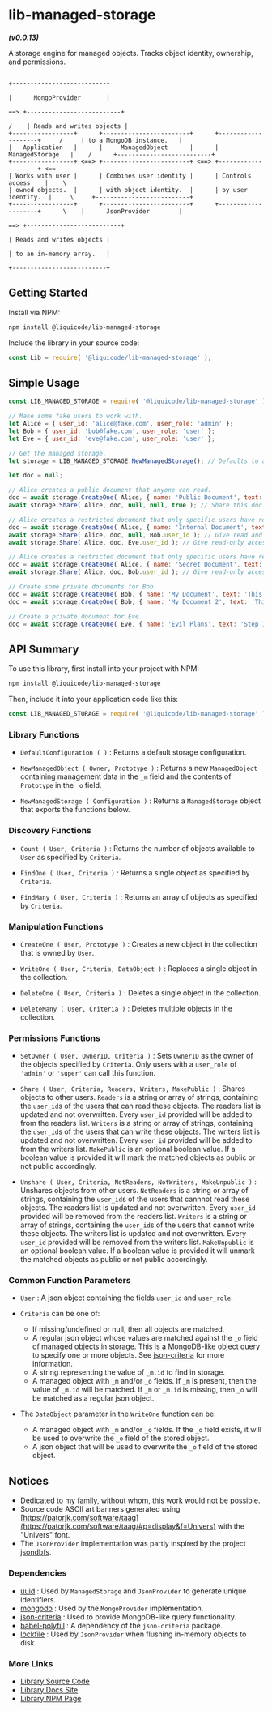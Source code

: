 # lib-managed-storage
***(v0.0.13)***

A storage engine for managed objects. Tracks object identity, ownership, and permissions.

```
                                                                                          +--------------------------+
                                                                                          |      MongoProvider       |
                                                                                      ==> +--------------------------+
                                                                                     /    | Reads and writes objects |
+-----------------+      +------------------------+      +--------------------+     /     | to a MongoDB instance.   |
|   Application   |      |     ManagedObject      |      |   ManagedStorage   |    /      +--------------------------+
+-----------------+ <==> +------------------------+ <==> +--------------------+ <==      
| Works with user |      | Combines user identity |      | Controls access    |    \     
| owned objects.  |      | with object identity.  |      | by user identity.  |     \     +--------------------------+
+-----------------+      +------------------------+      +--------------------+      \    |      JsonProvider        |
                                                                                      ==> +--------------------------+
                                                                                          | Reads and writes objects |
                                                                                          | to an in-memory array.   |
                                                                                          +--------------------------+
```


Getting Started
---------------------------------------------------------------------

Install via NPM:
```bash
npm install @liquicode/lib-managed-storage
```

Include the library in your source code:
```javascript
const Lib = require( '@liquicode/lib-managed-storage' );
```


Simple Usage
---------------------------------------------------------------------

```javascript
const LIB_MANAGED_STORAGE = require( '@liquicode/lib-managed-storage' );

// Make some fake users to work with.
let Alice = { user_id: 'alice@fake.com', user_role: 'admin' };
let Bob = { user_id: 'bob@fake.com', user_role: 'user' };
let Eve = { user_id: 'eve@fake.com', user_role: 'user' };

// Get the managed storage.
let storage = LIB_MANAGED_STORAGE.NewManagedStorage(); // Defaults to an in-memory json array.

let doc = null;

// Alice creates a public document that anyone can read.
doc = await storage.CreateOne( Alice, { name: 'Public Document', text: 'This is a public document.' } );
await storage.Share( Alice, doc, null, null, true ); // Share this doc with everyone.

// Alice creates a restricted document that only specific users have read or write access to.
doc = await storage.CreateOne( Alice, { name: 'Internal Document', text: 'This is an internal document.' } );
await storage.Share( Alice, doc, null, Bob.user_id ); // Give read and write access to Bob.
await storage.Share( Alice, doc, Eve.user_id ); // Give read-only access to Eve.

// Alice creates a restricted document that only specific users have read or write access to.
doc = await storage.CreateOne( Alice, { name: 'Secret Document', text: 'This is a secret document.' } );
await storage.Share( Alice, doc, Bob.user_id ); // Give read-only access to Bob.

// Create some private documents for Bob.
doc = await storage.CreateOne( Bob, { name: 'My Document', text: 'This is my document.' } );
doc = await storage.CreateOne( Bob, { name: 'My Document 2', text: 'This is my other document.' } );

// Create a private document for Eve.
doc = await storage.CreateOne( Eve, { name: 'Evil Plans', text: 'Step 1: Take over the world.' } );

```


API Summary
---------------------------------------------------------------------

To use this library, first install into your project with NPM:
```bash
npm install @liquicode/lib-managed-storage
```

Then, include it into your application code like this:
```javascript
const LIB_MANAGED_STORAGE = require( '@liquicode/lib-managed-storage' );
```

### Library Functions

- `DefaultConfiguration ( )`
	: Returns a default storage configuration.

- `NewManagedObject ( Owner, Prototype )`
	: Returns a new `ManagedObject` containing management data in the `_m` field
	and the contents of `Prototype` in the `_o` field.

- `NewManagedStorage ( Configuration )`
	: Returns a `ManagedStorage` object that exports the functions below.

### Discovery Functions

- `Count ( User, Criteria )`
	: Returns the number of objects available to `User` as specified by `Criteria`.

- `FindOne ( User, Criteria )`
	: Returns a single object as specified by `Criteria`.

- `FindMany ( User, Criteria )`
	: Returns an array of objects as specified by `Criteria`.

### Manipulation Functions

- `CreateOne ( User, Prototype )`
	: Creates a new object in the collection that is owned by `User`.

- `WriteOne ( User, Criteria, DataObject )`
	: Replaces a single object in the collection.

- `DeleteOne ( User, Criteria )`
	: Deletes a single object in the collection.

- `DeleteMany ( User, Criteria )`
	: Deletes multiple objects in the collection.

### Permissions Functions

- `SetOwner ( User, OwnerID, Criteria )`
	: Sets `OwnerID` as the owner of the objects specified by `Criteria`.
	Only users with a `user_role` of `'admin'` or `'super'` can call this function.

- `Share ( User, Criteria, Readers, Writers, MakePublic )`
	: Shares objects to other users.
	`Readers` is a string or array of strings, containing the `user_id`s of the users that can read these objects.
	The readers list is updated and not overwritten.
	Every `user_id` provided will be added to from the readers list.
	`Writers` is a string or array of strings, containing the `user_id`s of the users that can write these objects.
	The writers list is updated and not overwritten.
	Every `user_id` provided will be added to from the writers list.
	`MakePublic` is an optional boolean value.
	If a boolean value is provided it will mark the matched objects as public or not public accordingly.

- `Unshare ( User, Criteria, NotReaders, NotWriters, MakeUnpublic )`
	: Unshares objects from other users.
	`NotReaders` is a string or array of strings, containing the `user_id`s of the users that cannnot read these objects.
	The readers list is updated and not overwritten.
	Every `user_id` provided will be removed from the readers list.
	`Writers` is a string or array of strings, containing the `user_id`s of the users that cannot write these objects.
	The writers list is updated and not overwritten.
	Every `user_id` provided will be removed from the writers list.
	`MakeUnpublic` is an optional boolean value.
	If a boolean value is provided it will unmark the matched objects as public or not public accordingly.

### Common Function Parameters

- `User`
	: A json object containing the fields `user_id` and `user_role`.

- `Criteria` can be one of:
	- If missing/undefined or null, then all objects are matched.
	- A regular json object whose values are matched against the `_o` field of managed objects in storage.
		This is a MongoDB-like object query to specify one or more objects.
		See [json-criteria](guides/json-criteria.md) for more information.
	- A string representing the value of `_m.id` to find in storage.
	- A managed object with `_m` and/or `_o` fields.
		If `_m` is present, then the value of `_m.id` will be matched.
		If `_m` or `_m.id` is missing, then `_o` will be matched as a regular json object.

- The `DataObject` parameter in the `WriteOne` function can be:
	- A managed object with `_m` and/or `_o` fields.
		If the `_o` field exists, it will be used to overwrite the `_o` field of the stored object.
	- A json object that will be used to overwrite the `_o` field of the stored object.


Notices
---------------------------------------------------------------------

- Dedicated to my family, without whom, this work would not be possible.
- Source code ASCII art banners generated using [https://patorjk.com/software/taag](https://patorjk.com/software/taag/#p=display&f=Univers) with the "Univers" font.
- The `JsonProvider` implementation was partly inspired by the project [jsondbfs](https://github.com/mcmartins/jsondbfs).


### Dependencies

- [uuid](https://www.npmjs.com/package/uuid)
	: Used by `ManagedStorage` and `JsonProvider` to generate unique identifiers.
- [mongodb](https://www.npmjs.com/package/mongodb)
	: Used by the `MongoProvider` implementation.
- [json-criteria](https://www.npmjs.com/package/json-criteria)
	: Used to provide MongoDB-like query functionality.
- [babel-polyfill](https://www.npmjs.com/package/@babel/polyfill)
	: A dependency of the `json-criteria` package.
- [lockfile](https://www.npmjs.com/package/lockfile)
	: Used by `JsonProvider` when flushing in-memory objects to disk.


### More Links

- [Library Source Code](https://github.com/liquicode/lib-managed-storage)
- [Library Docs Site](http://lib-managed-storage.liquicode.com)
- [Library NPM Page](https://www.npmjs.com/package/@liquicode/lib-managed-storage)

